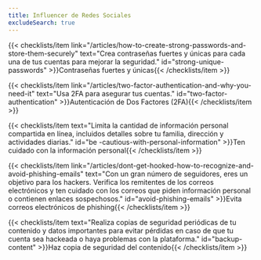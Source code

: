```yaml
---
title: Influencer de Redes Sociales
excludeSearch: true
---
```

{{< checklists/item link="/articles/how-to-create-strong-passwords-and-store-them-securely" text="Crea contraseñas fuertes y únicas para cada una de tus cuentas para mejorar la seguridad." id="strong-unique-passwords" >}}Contraseñas fuertes y únicas{{< /checklists/item >}}

{{< checklists/item link="/articles/two-factor-authentication-and-why-you-need-it" text="Usa 2FA para asegurar tus cuentas." id="two-factor-authentication" >}}Autenticación de Dos Factores (2FA){{< /checklists/item >}}

{{< checklists/item text="Limita la cantidad de información personal compartida en línea, incluidos detalles sobre tu familia, dirección y actividades diarias." id="be -cautious-with-personal-information" >}}Ten cuidado con la información personal{{< /checklists/item >}}

{{< checklists/item link="/articles/dont-get-hooked-how-to-recognize-and-avoid-phishing-emails" text="Con un gran número de seguidores, eres un objetivo para los hackers. Verifica los remitentes de los correos electrónicos y ten cuidado con los correos que piden información personal o contienen enlaces sospechosos." id="avoid-phishing-emails" >}}Evita correos electrónicos de phishing{{< /checklists/item >}}

{{< checklists/item text="Realiza copias de seguridad periódicas de tu contenido y datos importantes para evitar pérdidas en caso de que tu cuenta sea hackeada o haya problemas con la plataforma." id="backup-content" >}}Haz copia de seguridad del contenido{{< /checklists/item >}}